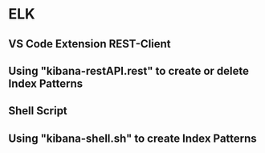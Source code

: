 # ELK
VS Code Extension REST-Client
---
Using "kibana-restAPI.rest" to create or delete Index Patterns
---

Shell Script
---
Using "kibana-shell.sh" to create Index Patterns
---
